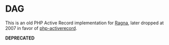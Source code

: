 # DAG
This is an old PHP Active Record implementation for [Ragna](https://github.com/jaguilar-nice/ragnajag),
later dropped at 2007 in favor of [php-activerecord](http://www.phpactiverecord.org).

**DEPRECATED**
